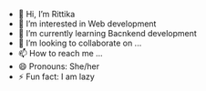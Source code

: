 - 👋 Hi, I’m Rittika
- 👀 I’m interested in Web development
- 🌱 I’m currently learning Bacnkend development
- 💞️ I’m looking to collaborate on ...
- 📫 How to reach me ...
- 😄 Pronouns: She/her
- ⚡ Fun fact: I am lazy

<!---
Rittika1465/Rittika1465 is a ✨ special ✨ repository because its `README.md` (this file) appears on your GitHub profile.
You can click the Preview link to take a look at your changes.
--->
